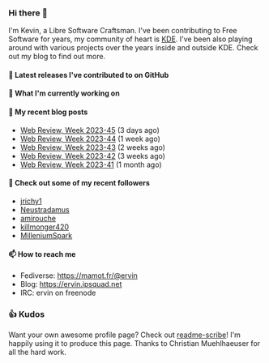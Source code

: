 ### Hi there 👋

I'm Kevin, a Libre Software Craftsman. I've been contributing to Free Software for years,
my community of heart is [KDE](https://kde.org). I've been also playing around with various
projects over the years inside and outside KDE. Check out my blog to find out more.

#### 🔭 Latest releases I've contributed to on GitHub


#### 🌱 What I'm currently working on


#### 📜 My recent blog posts

- [Web Review, Week 2023-45](https://ervin.ipsquad.net/blog/2023/11/11/web-review-week-2023-45/) (3 days ago)
- [Web Review, Week 2023-44](https://ervin.ipsquad.net/blog/2023/11/03/web-review-week-2023-44/) (1 week ago)
- [Web Review, Week 2023-43](https://ervin.ipsquad.net/blog/2023/10/27/web-review-week-2023-43/) (2 weeks ago)
- [Web Review, Week 2023-42](https://ervin.ipsquad.net/blog/2023/10/20/web-review-week-2023-42/) (3 weeks ago)
- [Web Review, Week 2023-41](https://ervin.ipsquad.net/blog/2023/10/13/web-review-week-2023-41/) (1 month ago)

#### 👯 Check out some of my recent followers

- [jrichy1](https://github.com/jrichy1)
- [Neustradamus](https://github.com/Neustradamus)
- [amirouche](https://github.com/amirouche)
- [killmonger420](https://github.com/killmonger420)
- [MilleniumSpark](https://github.com/MilleniumSpark)

#### 📫 How to reach me

- Fediverse: https://mamot.fr/@ervin
- Blog: https://ervin.ipsquad.net
- IRC: ervin on freenode

### 👍 Kudos

Want your own awesome profile page? Check out [readme-scribe](https://github.com/muesli/readme-scribe)!
I'm happily using it to produce this page. Thanks to Christian Muehlhaeuser for all the hard work.


